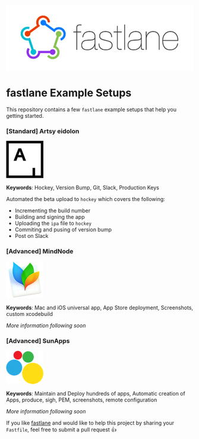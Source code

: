 <h3 align="center">
  <img src="Logos/fastlane_text.png" alt="fastlane Logo" />
</h3>

fastlane Example Setups
=======================

This repository contains a few `fastlane` example setups that help you getting started.

### [Standard] Artsy eidolon
![Artsy](Logos/Artsy.png)

**Keywords**: Hockey, Version Bump, Git, Slack, Production Keys

Automated the beta upload to `hockey` which covers the following:

- Incrementing the build number
- Building and signing the app
- Uploading the `ipa` file to `hockey`
- Commiting and pusing of version bump
- Post on Slack

### [Advanced] MindNode
![MindNode](Logos/MindNode.png)

**Keywords**: Mac and iOS universal app, App Store deployment, Screenshots, custom xcodebuild

*More information following soon*

### [Advanced] SunApps
![SunApps](Logos/SunApps.png)

**Keywords**: Maintain and Deploy hundreds of apps, Automatic creation of Apps, produce, sigh, PEM, screenshots, remote configuration

*More information following soon*

If you like [fastlane](https://fastlane.tools) and would like to help this project by sharing your `Fastfile`, feel free to submit a pull request :+1:

